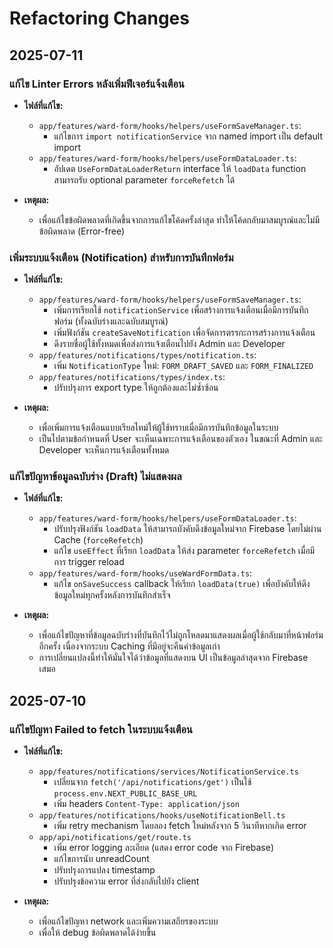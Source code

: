# Refactoring Changes

## 2025-07-11

### แก้ไข Linter Errors หลังเพิ่มฟีเจอร์แจ้งเตือน

- **ไฟล์ที่แก้ไข:**
  - `app/features/ward-form/hooks/helpers/useFormSaveManager.ts`:
    - แก้ไขการ `import notificationService` จาก named import เป็น default import
  - `app/features/ward-form/hooks/helpers/useFormDataLoader.ts`:
    - อัปเดต `UseFormDataLoaderReturn` interface ให้ `loadData` function สามารถรับ optional parameter `forceRefetch` ได้

- **เหตุผล:**
  - เพื่อแก้ไขข้อผิดพลาดที่เกิดขึ้นจากการแก้ไขโค้ดครั้งล่าสุด ทำให้โค้ดกลับมาสมบูรณ์และไม่มีข้อผิดพลาด (Error-free)

### เพิ่มระบบแจ้งเตือน (Notification) สำหรับการบันทึกฟอร์ม

- **ไฟล์ที่แก้ไข:**
  - `app/features/ward-form/hooks/helpers/useFormSaveManager.ts`:
    - เพิ่มการเรียกใช้ `notificationService` เพื่อสร้างการแจ้งเตือนเมื่อมีการบันทึกฟอร์ม (ทั้งฉบับร่างและฉบับสมบูรณ์)
    - เพิ่มฟังก์ชัน `createSaveNotification` เพื่อจัดการตรรกะการสร้างการแจ้งเตือน
    - ดึงรายชื่อผู้ใช้ทั้งหมดเพื่อส่งการแจ้งเตือนไปยัง Admin และ Developer
  - `app/features/notifications/types/notification.ts`:
    - เพิ่ม `NotificationType` ใหม่: `FORM_DRAFT_SAVED` และ `FORM_FINALIZED`
  - `app/features/notifications/types/index.ts`:
    - ปรับปรุงการ export type ให้ถูกต้องและไม่ซ้ำซ้อน

- **เหตุผล:**
  - เพื่อเพิ่มการแจ้งเตือนแบบเรียลไทม์ให้ผู้ใช้ทราบเมื่อมีการบันทึกข้อมูลในระบบ
  - เป็นไปตามข้อกำหนดที่ User จะเห็นเฉพาะการแจ้งเตือนของตัวเอง ในขณะที่ Admin และ Developer จะเห็นการแจ้งเตือนทั้งหมด

### แก้ไขปัญหาข้อมูลฉบับร่าง (Draft) ไม่แสดงผล

- **ไฟล์ที่แก้ไข:**
  - `app/features/ward-form/hooks/helpers/useFormDataLoader.ts`:
    - ปรับปรุงฟังก์ชัน `loadData` ให้สามารถบังคับดึงข้อมูลใหม่จาก Firebase โดยไม่ผ่าน Cache (`forceRefetch`)
    - แก้ไข `useEffect` ที่เรียก `loadData` ให้ส่ง parameter `forceRefetch` เมื่อมีการ trigger reload
  - `app/features/ward-form/hooks/useWardFormData.ts`:
    - แก้ไข `onSaveSuccess` callback ให้เรียก `loadData(true)` เพื่อบังคับให้ดึงข้อมูลใหม่ทุกครั้งหลังการบันทึกสำเร็จ

- **เหตุผล:**
  - เพื่อแก้ไขปัญหาที่ข้อมูลฉบับร่างที่บันทึกไว้ไม่ถูกโหลดมาแสดงผลเมื่อผู้ใช้กลับมาที่หน้าฟอร์มอีกครั้ง เนื่องจากระบบ Caching ที่มีอยู่จะคืนค่าข้อมูลเก่า
  - การเปลี่ยนแปลงนี้ทำให้มั่นใจได้ว่าข้อมูลที่แสดงบน UI เป็นข้อมูลล่าสุดจาก Firebase เสมอ

## 2025-07-10

### แก้ไขปัญหา Failed to fetch ในระบบแจ้งเตือน

- **ไฟล์ที่แก้ไข:**
  - `app/features/notifications/services/NotificationService.ts`
    - เปลี่ยนจาก `fetch('/api/notifications/get')` เป็นใช้ `process.env.NEXT_PUBLIC_BASE_URL`
    - เพิ่ม headers `Content-Type: application/json`
  - `app/features/notifications/hooks/useNotificationBell.ts`
    - เพิ่ม retry mechanism โดยลอง fetch ใหม่หลังจาก 5 วินาทีหากเกิด error
  - `app/api/notifications/get/route.ts`
    - เพิ่ม error logging ละเอียด (แสดง error code จาก Firebase)
    - แก้ไขการนับ unreadCount
    - ปรับปรุงการแปลง timestamp
    - ปรับปรุงข้อความ error ที่ส่งกลับไปยัง client

- **เหตุผล:**
  - เพื่อแก้ไขปัญหา network และเพิ่มความเสถียรของระบบ
  - เพื่อให้ debug ข้อผิดพลาดได้ง่ายขึ้น
